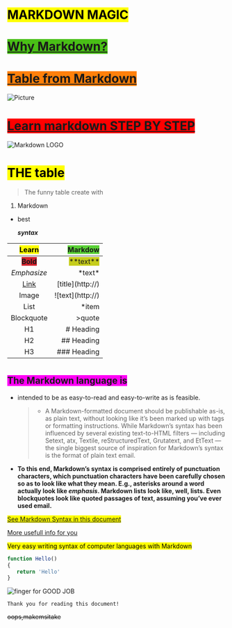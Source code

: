 # <mark>MARKDOWN MAGIC

# <span style="background-color: #49bf16"> [Why Markdown?](#yes) </span>

# <span style="background-color: #ff800a">[Table from Markdown](#table)</span>

![Picture](https://www.niagarafallsstatepark.com/~/media/parks/niagara-falls/homepage/rentals-homepage-banner-desktop.jpg?mw=1500&hash=082DCFCE0C52784BD41C8149F8331876E361866D)

#  <span style="background-color:#ff0000">[Learn markdown STEP BY STEP](https://www.markdowntutorial.com/lesson/1/)

![Markdown LOGO](https://encrypted-tbn0.gstatic.com/images?q=tbn:ANd9GcSe5kNZW4c3h_cAbJ6pLMS4Nm7RndGDEpVO_9g2DTeg-0Oln_-fYA)

#  <h1 id="table"><mark>THE table 
</h1>

> The funny table create with
   1. Markdown
   
   * best

      ***syntax***

|<mark>Learn|<span style="background-color: #5ad136">Markdow|
|:---:|---:|
|<span style="background-color:  #D3212D">**Bold**|<span style="background-color:  #C6CD1C">\*\*text\*\*|
|*Emphasize*|\*text\*|
|[Link]()|\[title](http://)|
|Image|\!\[text](http://)|
|List|*item|
|Blockquote|>quote|
|H1|# Heading|
|H2|## Heading|
|H3|### Heading|





# <h2 id="yes"><span style="background-color:#ff00f6 ">The Markdown language is </span></h2>
* intended to be as easy-to-read and easy-to-write as is feasible.

  > * A Markdown-formatted document should be publishable as-is, as plain text, without looking like it’s been marked up with tags or formatting instructions. While Markdown’s syntax has been influenced by several existing text-to-HTML filters — including Setext, atx, Textile, reStructuredText, Grutatext, and EtText — the single biggest source of inspiration for Markdown’s syntax is the format of plain text email.

* **To this end, Markdown’s syntax is comprised entirely of punctuation characters, which punctuation characters have been carefully chosen so as to look like what they mean. E.g., asterisks around a word actually look like *emphasis*. Markdown lists look like, well, lists. Even blockquotes look like quoted passages of text, assuming you’ve ever used email.**




<mark>[See Markdown Syntax in this document](https://gist.githubusercontent.com/RadostinGerdzhikov/5b99f5020c88fba2d9fc748d7ca34ee2/raw/9a01effc45af31900a69c7d8adfc37dd28bffe34/Mardown%2520syntax.md)</mark>

[More usefull info for you](https://blog.ghost.org/markdown/)

<mark>Very easy writing syntax of computer languages with Markdown

```javascript
function Hello()
{
   return 'Hello'
}
```

![finger for GOOD JOB](https://banner2.kisspng.com/20180401/slq/kisspng-smiley-emoticon-computer-icons-thumb-signal-clip-a-good-job-5ac0eed66f1a42.0245750415225934944551.jpg)

```
Thank you for reading this document!
```
~~oops,makemsitake~~
